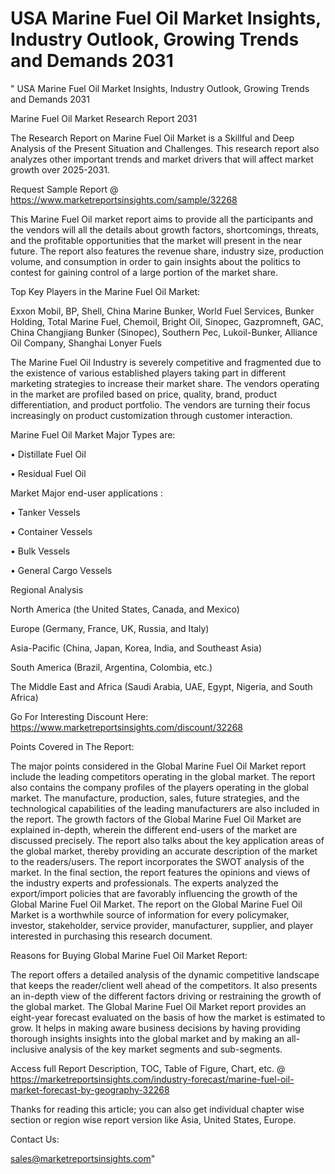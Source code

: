 # USA Marine Fuel Oil Market Insights, Industry Outlook, Growing Trends and Demands 2031
"  USA Marine Fuel Oil Market Insights, Industry Outlook, Growing Trends and Demands 2031

Marine Fuel Oil Market Research Report 2031

The Research Report on Marine Fuel Oil Market is a Skillful and Deep Analysis of the Present Situation and Challenges. This research report also analyzes other important trends and market drivers that will affect market growth over 2025-2031.

Request Sample Report @ https://www.marketreportsinsights.com/sample/32268

This Marine Fuel Oil market report aims to provide all the participants and the vendors will all the details about growth factors, shortcomings, threats, and the profitable opportunities that the market will present in the near future. The report also features the revenue share, industry size, production volume, and consumption in order to gain insights about the politics to contest for gaining control of a large portion of the market share.

Top Key Players in the Marine Fuel Oil Market:

Exxon Mobil, BP, Shell, China Marine Bunker, World Fuel Services, Bunker Holding, Total Marine Fuel, Chemoil, Bright Oil, Sinopec, Gazpromneft, GAC, China Changjiang Bunker (Sinopec), Southern Pec, Lukoil-Bunker, Alliance Oil Company, Shanghai Lonyer Fuels

The Marine Fuel Oil Industry is severely competitive and fragmented due to the existence of various established players taking part in different marketing strategies to increase their market share. The vendors operating in the market are profiled based on price, quality, brand, product differentiation, and product portfolio. The vendors are turning their focus increasingly on product customization through customer interaction.

Marine Fuel Oil Market Major Types are:

• Distillate Fuel Oil

• Residual Fuel Oil

Market Major end-user applications :

• Tanker Vessels

• Container Vessels

• Bulk Vessels

• General Cargo Vessels

Regional Analysis

North America (the United States, Canada, and Mexico)

Europe (Germany, France, UK, Russia, and Italy)

Asia-Pacific (China, Japan, Korea, India, and Southeast Asia)

South America (Brazil, Argentina, Colombia, etc.)

The Middle East and Africa (Saudi Arabia, UAE, Egypt, Nigeria, and South Africa)

Go For Interesting Discount Here: https://www.marketreportsinsights.com/discount/32268

Points Covered in The Report:

The major points considered in the Global Marine Fuel Oil Market report include the leading competitors operating in the global market.
The report also contains the company profiles of the players operating in the global market.
The manufacture, production, sales, future strategies, and the technological capabilities of the leading manufacturers are also included in the report.
The growth factors of the Global Marine Fuel Oil Market are explained in-depth, wherein the different end-users of the market are discussed precisely.
The report also talks about the key application areas of the global market, thereby providing an accurate description of the market to the readers/users.
The report incorporates the SWOT analysis of the market. In the final section, the report features the opinions and views of the industry experts and professionals. The experts analyzed the export/import policies that are favorably influencing the growth of the Global Marine Fuel Oil Market.
The report on the Global Marine Fuel Oil Market is a worthwhile source of information for every policymaker, investor, stakeholder, service provider, manufacturer, supplier, and player interested in purchasing this research document.

Reasons for Buying Global Marine Fuel Oil Market Report:

The report offers a detailed analysis of the dynamic competitive landscape that keeps the reader/client well ahead of the competitors.
It also presents an in-depth view of the different factors driving or restraining the growth of the global market.
The Global Marine Fuel Oil Market report provides an eight-year forecast evaluated on the basis of how the market is estimated to grow.
It helps in making aware business decisions by having providing thorough insights insights into the global market and by making an all-inclusive analysis of the key market segments and sub-segments.

Access full Report Description, TOC, Table of Figure, Chart, etc. @ https://marketreportsinsights.com/industry-forecast/marine-fuel-oil-market-forecast-by-geography-32268

Thanks for reading this article; you can also get individual chapter wise section or region wise report version like Asia, United States, Europe.

Contact Us:

sales@marketreportsinsights.com"
